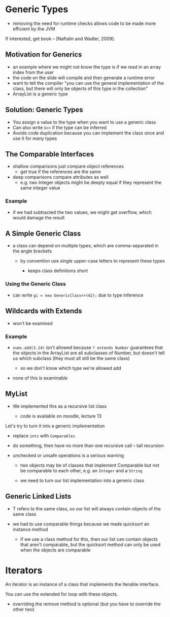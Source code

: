 # Generic Types

* removing the need for runtime checks allows code to be made more efficient by the JVM

If interested, get book – [Naftalin and Wadler, 2009].

## Motivation for Generics

* an example where we might not know the type is if we read in an array index from the user
* the code on the slide will compile and then generate a runtime error
* want to tell the compiler "you can use the general implementation of the class, but there will only be objects of this type in the collection"
* ArrayList is a generic type

## Solution: Generic Types

* You assign a value to the type when you want to use a generic class
* Can also write `G<>` if the type can be inferred
* Avoids code duplication because you can implement the class once and use it for many types

## The Comparable Interfaces

* shallow comparisons just compare object references
    * get true if the references are the same
* deep comparisons compare attributes as well
    * e.g. two Integer objects might be deeply equal if they represent the same integer value

### Example

* if we had subtracted the two values, we might get overflow, which would damage the result

## A Simple Generic Class

* a class can depend on multiple types, which are comma-separated in the angle brackets

    * by convention use single upper-case letters to represent these types

        * keeps class definitions short

### Using the Generic Class

* can write `gi = new GenericClass<>(42);` due to type inference

## Wildcards with Extends

* won't be examined

### Example

* `nums.add(3.14)` isn't allowed because `? extends Number` guarantees that the objects in the ArrayList are all subclasses of Number, but doesn't tell us which subclass (they must all still be the same class)
    * so we don't know which type we're allowed add

* none of this is examinable

## MyList

* We implemented this as a recursive list class

    * code is available on moodle, lecture 13

Let's try to turn it into a generic implementation

* replace `ints` with `Comparables`

* do something, then have no more than one recursive call – tail recursion

* unchecked or unsafe operations is a serious warning

    * two objects may be of classes that implement Comparable but not be comparable to each other, e.g. an `Integer` and a `String`

    * we need to turn our list implementation into a generic class

## Generic Linked Lists

* T refers to the same class, so our list will always contain objects of the same class

* we had to use comparable things because we made quicksort an instance method

    * if we use a class method for this, then our list can contain objects that aren't comparable, but the quicksort method can only be used when the objects are comparable

# Iterators

An iterator is an instance of a class that implements the Iterable interface.

You can use the extended for loop with these objects.

* overriding the remove method is optional (but you have to override the other two)
